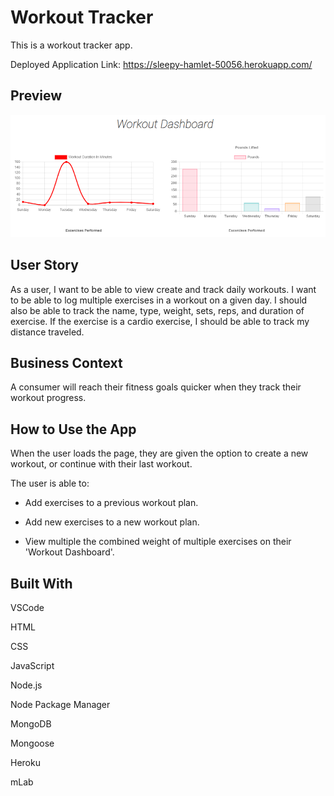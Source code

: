 # Workout Tracker

This is a workout tracker app.

Deployed Application Link: https://sleepy-hamlet-50056.herokuapp.com/

## Preview

![Image Preview](preview.png)

## User Story

As a user, I want to be able to view create and track daily workouts. I want to be able to log multiple exercises in a workout on a given day. I should also be able to track the name, type, weight, sets, reps, and duration of exercise. If the exercise is a cardio exercise, I should be able to track my distance traveled.

## Business Context

A consumer will reach their fitness goals quicker when they track their workout progress.

## How to Use the App

When the user loads the page, they are given the option to create a new workout, or continue with their last workout.

The user is able to:

  * Add exercises to a previous workout plan.

  * Add new exercises to a new workout plan.

  * View multiple the combined weight of multiple exercises on their 'Workout Dashboard'.

## Built With

VSCode

HTML

CSS

JavaScript

Node.js

Node Package Manager

MongoDB

Mongoose

Heroku

mLab
